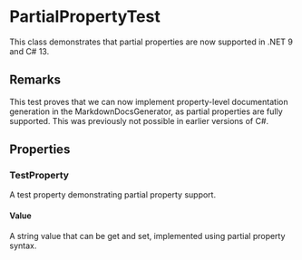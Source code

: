 # PartialPropertyTest

This class demonstrates that partial properties are now supported in .NET 9 and C# 13.

## Remarks

This test proves that we can now implement property-level documentation generation in the MarkdownDocsGenerator, as partial properties are fully supported. This was previously not possible in earlier versions of C#.

## Properties

### TestProperty

A test property demonstrating partial property support.

#### Value

A string value that can be get and set, implemented using partial property syntax.